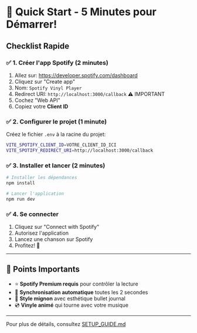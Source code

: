 # 🚀 Quick Start - 5 Minutes pour Démarrer!

## Checklist Rapide

### ✅ 1. Créer l'app Spotify (2 minutes)

1. Allez sur: https://developer.spotify.com/dashboard
2. Cliquez sur "Create app"
3. Nom: `Spotify Vinyl Player`
4. Redirect URI: `http://localhost:3000/callback` ⚠️ IMPORTANT
5. Cochez "Web API"
6. Copiez votre **Client ID**

### ✅ 2. Configurer le projet (1 minute)

Créez le fichier `.env` à la racine du projet:

```bash
VITE_SPOTIFY_CLIENT_ID=VOTRE_CLIENT_ID_ICI
VITE_SPOTIFY_REDIRECT_URI=http://localhost:3000/callback
```

### ✅ 3. Installer et lancer (2 minutes)

```bash
# Installer les dépendances
npm install

# Lancer l'application
npm run dev
```

### ✅ 4. Se connecter

1. Cliquez sur "Connect with Spotify"
2. Autorisez l'application
3. Lancez une chanson sur Spotify
4. Profitez! 🎵

---

## 📌 Points Importants

- ⭐ **Spotify Premium requis** pour contrôler la lecture
- 🔄 **Synchronisation automatique** toutes les 2 secondes
- 🎨 **Style mignon** avec esthétique bullet journal
- 💿 **Vinyle animé** qui tourne avec votre musique

---

Pour plus de détails, consultez [SETUP_GUIDE.md](./SETUP_GUIDE.md)

